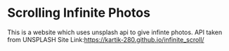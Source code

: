 # Scrolling Infinite Photos
This is a website which uses unsplash api to give infinte photos.
API taken from UNSPLASH
Site Link:https://kartik-280.github.io/infinite_scroll/
